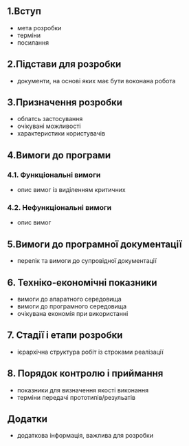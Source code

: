 ## 1.Вступ

- мета розробки
- терміни
- посилання

## 2.Підстави для розробки

- документи, на основі яких має бути воконана робота

## 3.Призначення розробки

- облатсь застосування
- очікувані можливості
- характеристики користувачів

## 4.Вимоги до програми

### 4.1. Функціональні вимоги

- опис вимог із виділенням критичних

### 4.2. Нефункціональні вимоги

- опис вимог

## 5.Вимоги до програмної документації

- перелік та вимоги до супровідної документації

## 6. Техніко-економічні показники

- вимоги до апаратного середовища
- вимоги до програмного середовища
- очікувана економія при використанні

## 7. Стадії і етапи розробки

- ієрархічна структура робіт із строками реалізації

## 8. Порядок контролю і приймання

- показники для визначення якості виконання
- терміни передачі прототипів/резульатів

## Додатки

- додаткова інформація, важлива для розробки
